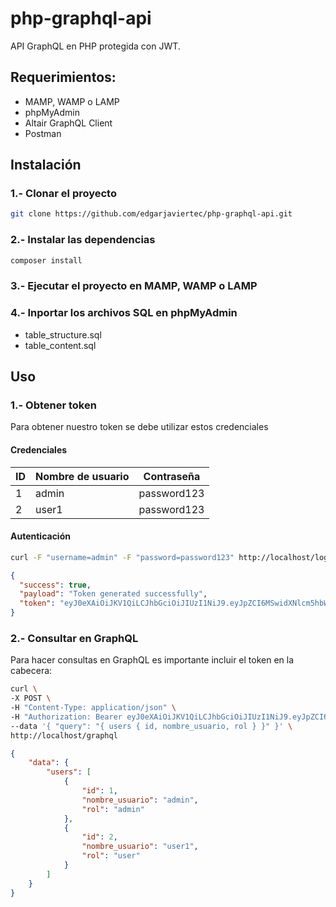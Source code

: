# php-graphql-api

API GraphQL en PHP protegida con JWT.

## Requerimientos:

* MAMP, WAMP o LAMP
* phpMyAdmin
* Altair GraphQL Client
* Postman

## Instalación

### 1.- Clonar el proyecto

```bash
git clone https://github.com/edgarjaviertec/php-graphql-api.git
```

### 2.- Instalar las dependencias

```bash
composer install
```

### 3.- Ejecutar el proyecto en MAMP, WAMP o LAMP

### 4.- Inportar los archivos SQL en phpMyAdmin

* table_structure.sql
* table_content.sql

## Uso

### 1.- Obtener token

Para obtener nuestro token se debe utilizar estos credenciales

#### Credenciales

| ID | Nombre de usuario | Contraseña | 
|----|-------------------|------------|
| 1  | admin             |password123    |
| 2  | user1              |password123    |

#### Autenticación

```bash
curl -F "username=admin" -F "password=password123" http://localhost/login
```

```json
{
  "success": true,
  "payload": "Token generated successfully",
  "token": "eyJ0eXAiOiJKV1QiLCJhbGciOiJIUzI1NiJ9.eyJpZCI6MSwidXNlcm5hbWUiOiJhZG1pbiIsInJvbGUiOiJhZG1pbiIsImV4cCI6MTYxOTY0OTE2N30.jxCDLSibKERniQUu7kkaM7qMUJIyC-CGo8UBfULJph8"
}
```

### 2.- Consultar en GraphQL

Para hacer consultas en GraphQL es importante incluir el token en la cabecera:

```bash
curl \
-X POST \
-H "Content-Type: application/json" \
-H "Authorization: Bearer eyJ0eXAiOiJKV1QiLCJhbGciOiJIUzI1NiJ9.eyJpZCI6MSwidXNlcm5hbWUiOiJhZG1pbiIsInJvbGUiOiJhZG1pbiIsImV4cCI6MTYxOTY0OTE2N30.jxCDLSibKERniQUu7kkaM7qMUJIyC-CGo8UBfULJph8" \
--data '{ "query": "{ users { id, nombre_usuario, rol } }" }' \
http://localhost/graphql
```

```json
{
    "data": {
        "users": [
            {
                "id": 1,
                "nombre_usuario": "admin",
                "rol": "admin"
            },
            {
                "id": 2,
                "nombre_usuario": "user1",
                "rol": "user"
            }
        ]
    }
}
```

